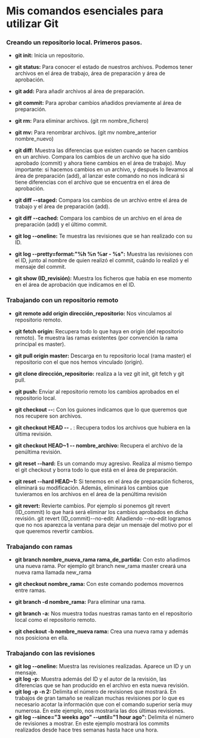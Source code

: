 # Mis comandos esenciales para utilizar Git

### Creando un repositorio local. Primeros pasos.

* **git init:** Inicia un repositorio.

* **git status:** Para conocer el estado de nuestros archivos. Podemos tener archivos en el área de trabajo, área de preparación y área de aprobación.

* **git add:** Para añadir archivos al área de preparación.

* **git commit:** Para aprobar cambios añadidos previamente al área de preparación.

* **git rm:** Para eliminar archivos. (git rm nombre_fichero)

* **git mv:** Para renombrar archivos. (git mv nombre_anterior nombre_nuevo)

* **git diff:** Muestra las diferencias que existen cuando se hacen cambios en un archivo. Compara los cambios de un archivo que ha sido aprobado (commit) y ahora tiene cambios en el área de trabajo). 
Muy importante: si hacemos cambios en un archivo, y después lo llevamos al área de preparación (add), al lanzar este comando no nos indicará si tiene diferencias con el archivo que se encuentra en el área de aprobación.

* **git diff --staged:** Compara los cambios de un archivo entre el área de trabajo y el área de preparación (add).

* **git diff --cached:** Compara los cambios de un archivo en el área de preparación (add) y el último commit.

* **git log --oneline:** Te muestra las revisiones que se han realizado con su ID.

* **git log --pretty=format:"%h %n %ar - %s":** Muestra las revisiones con el ID, junto al nombre de quien realizó el commit, cuándo lo realizó y el mensaje del commit.

* **git show (ID_revisión):** Muestra los ficheros que había en ese momento en el área de aprobación que indicamos en el ID.


### Trabajando con un repositorio remoto

* **git remote add origin dirección_repositorio:** Nos vinculamos al repositorio remoto.

* **git fetch origin:** Recupera todo lo que haya en origin (del repositorio remoto). Te muestra las ramas existentes (por convención la rama principal es master).

* **git pull origin master:** Descarga en tu repositorio local (rama master) el repositorio con el que nos hemos vinculado (origin).

* **git clone dirección_repositorio:** realiza a la vez git init, git fetch y git pull.

* **git push:** Enviar al repositorio remoto los cambios aprobados en el repositorio local.

* **git checkout --:** Con los guiones indicamos que lo que queremos que nos recupere son archivos.
* **git checkout HEAD -- .** : Recupera todos los archivos que hubiera en la última revisión.
* **git checkout HEAD~1 -- nombre_archivo:** Recupera el archivo de la penúltima revisión.

* **git reset --hard:** Es un comando muy agresivo. Realiza al mismo tiempo el git checkout y borra todo lo que está en el área de preparación.
* **git reset --hard HEAD~1:** Si tenemos en el área de preparación ficheros, eliminará su modificación. Además, eliminará los cambios que tuvieramos en los archivos en el área de la penúltima revisión

* **git revert:** Revierte cambios. Por ejemplo si ponemos git revert (ID_commit) lo que hará será eliminar los cambios aprobados en dicha revisión.
git revert (ID_commit)--no-edit: Añadiendo --no-edit logramos que no nos aparezca la ventana para dejar un mensaje del motivo por el que queremos revertir cambios.



### Trabajando con ramas

* **git branch nombre_nueva_rama rama_de_partida:** Con esto añadimos una nueva rama. Por ejemplo git branch new_rama master creará una nueva rama llamada new_rama

* **git checkout nombre_rama:** Con este comando podemos movernos entre ramas.

* **git branch -d nombre_rama:** Para eliminar una rama.

* **git branch -a:** Nos muestra todas nuestras ramas tanto en el repositorio local como el repositorio remoto.

* **git checkout -b nombre_nueva rama:** Crea una nueva rama y además nos posiciona en ella.



### Trabajando con las revisiones

* **git log --oneline:** Muestra las revisiones realizadas. Aparece un ID y un mensaje.
* **git log -p:** Muestra además del ID y el autor de la revisión, las diferencias que se han producido en el archivo en esta nueva revisión.
* **git log -p -n 2:** Delimita el número de revisiones que mostrará. En trabajos de gran tamaño se realizan muchas revisiones por lo que es necesario acotar la información que con el comando superior sería muy numerosa. En este ejemplo, nos mostraría las dos últimas revisiones.
* **git log --since="3 weeks ago" --until="1 hour ago":** Delimita el número de revisiones a mostrar. En este ejemplo mostrará los commits realizados desde hace tres semanas hasta hace una hora.
